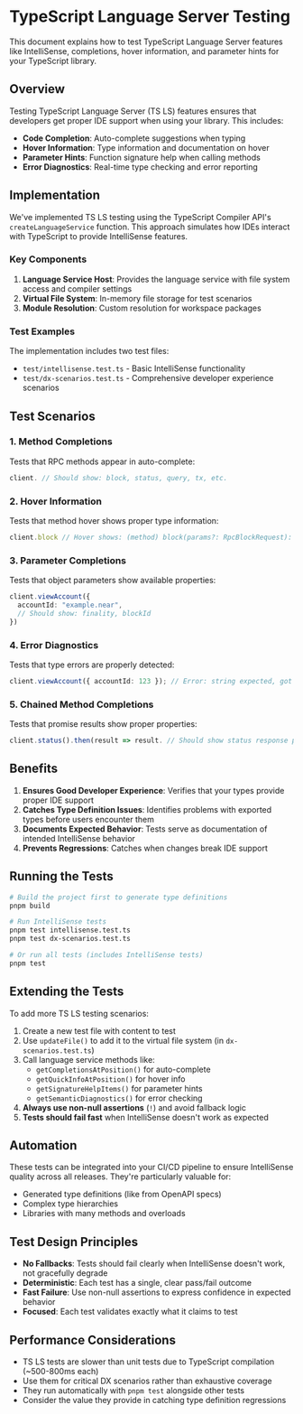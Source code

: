 # TypeScript Language Server Testing

This document explains how to test TypeScript Language Server features like IntelliSense, completions, hover information, and parameter hints for your TypeScript library.

## Overview

Testing TypeScript Language Server (TS LS) features ensures that developers get proper IDE support when using your library. This includes:

- **Code Completion**: Auto-complete suggestions when typing
- **Hover Information**: Type information and documentation on hover
- **Parameter Hints**: Function signature help when calling methods
- **Error Diagnostics**: Real-time type checking and error reporting

## Implementation

We've implemented TS LS testing using the TypeScript Compiler API's `createLanguageService` function. This approach simulates how IDEs interact with TypeScript to provide IntelliSense features.

### Key Components

1. **Language Service Host**: Provides the language service with file system access and compiler settings
2. **Virtual File System**: In-memory file storage for test scenarios
3. **Module Resolution**: Custom resolution for workspace packages

### Test Examples

The implementation includes two test files:

- `test/intellisense.test.ts` - Basic IntelliSense functionality
- `test/dx-scenarios.test.ts` - Comprehensive developer experience scenarios

## Test Scenarios

### 1. Method Completions

Tests that RPC methods appear in auto-complete:

```typescript
client. // Should show: block, status, query, tx, etc.
```

### 2. Hover Information

Tests that method hover shows proper type information:

```typescript
client.block // Hover shows: (method) block(params?: RpcBlockRequest): Promise<RpcBlockResponse>
```

### 3. Parameter Completions

Tests that object parameters show available properties:

```typescript
client.viewAccount({
  accountId: "example.near",
  // Should show: finality, blockId
})
```

### 4. Error Diagnostics

Tests that type errors are properly detected:

```typescript
client.viewAccount({ accountId: 123 }); // Error: string expected, got number
```

### 5. Chained Method Completions

Tests that promise results show proper properties:

```typescript
client.status().then(result => result. // Should show status response properties
```

## Benefits

1. **Ensures Good Developer Experience**: Verifies that your types provide proper IDE support
2. **Catches Type Definition Issues**: Identifies problems with exported types before users encounter them
3. **Documents Expected Behavior**: Tests serve as documentation of intended IntelliSense behavior
4. **Prevents Regressions**: Catches when changes break IDE support

## Running the Tests

```bash
# Build the project first to generate type definitions
pnpm build

# Run IntelliSense tests
pnpm test intellisense.test.ts
pnpm test dx-scenarios.test.ts

# Or run all tests (includes IntelliSense tests)
pnpm test
```

## Extending the Tests

To add more TS LS testing scenarios:

1. Create a new test file with content to test
2. Use `updateFile()` to add it to the virtual file system (in `dx-scenarios.test.ts`)
3. Call language service methods like:
   - `getCompletionsAtPosition()` for auto-complete
   - `getQuickInfoAtPosition()` for hover info
   - `getSignatureHelpItems()` for parameter hints
   - `getSemanticDiagnostics()` for error checking
4. **Always use non-null assertions** (`!`) and avoid fallback logic
5. **Tests should fail fast** when IntelliSense doesn't work as expected

## Automation

These tests can be integrated into your CI/CD pipeline to ensure IntelliSense quality across all releases. They're particularly valuable for:

- Generated type definitions (like from OpenAPI specs)
- Complex type hierarchies
- Libraries with many methods and overloads

## Test Design Principles

- **No Fallbacks**: Tests should fail clearly when IntelliSense doesn't work, not gracefully degrade
- **Deterministic**: Each test has a single, clear pass/fail outcome
- **Fast Failure**: Use non-null assertions to express confidence in expected behavior
- **Focused**: Each test validates exactly what it claims to test

## Performance Considerations

- TS LS tests are slower than unit tests due to TypeScript compilation (~500-800ms each)
- Use them for critical DX scenarios rather than exhaustive coverage
- They run automatically with `pnpm test` alongside other tests
- Consider the value they provide in catching type definition regressions
